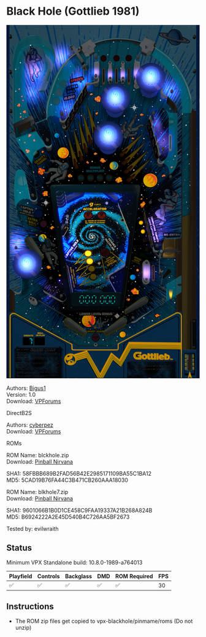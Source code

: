 # Black Hole (Gottlieb 1981)

![Table Preview](../../images/vpx-blackhole.png)

Authors: [Bigus1](https://www.vpforums.org/index.php?showuser=107629)  
Version: 1.0  
Download: [VPForums](https://www.vpforums.org/index.php?app=downloads&showfile=17369)

DirectB2S

Authors: [cyberpez](https://www.vpforums.org/index.php?showuser=73048)  
Download: [VPForums](https://www.vpforums.org/index.php?app=downloads&showfile=10929)

ROMs

ROM Name: blckhole.zip  
Download: [Pinball Nirvana](https://pinballnirvana.com/forums/resources/blckhole.1582/)

SHA1: 58FBBB689B2FAD56B42E2985171109BA55C1BA12  
MD5:  5CAD19B76FA44C3B471CB260AAA18030

ROM Name: blkhole7.zip  
Download: [Pinball Nirvana](https://pinballnirvana.com/forums/resources/blkhole7.1586/)

SHA1: 9601066B1B0D1CE458C9FAA19337A21B268A824B  
MD5:  B6924222A2E45D540B4C726AA5BF2673

Tested by: evilwraith

## Status 

Minimum VPX Standalone build: 10.8.0-1989-a764013

| Playfield | Controls | Backglass | DMD | ROM Required | FPS | 
|-----------|----------|-----------|-----|--------------|-----|
| :white_check_mark: | :white_check_mark: | :white_check_mark: | :white_check_mark: | :white_check_mark: | 30 |

## Instructions

- The ROM zip files get copied to vpx-blackhole/pinmame/roms (Do not unzip)
